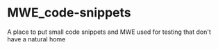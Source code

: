 # MWE_code-snippets
A place to put small code snippets and MWE used for testing that don't have a natural home
